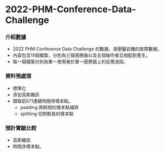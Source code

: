 # 2022-PHM-Conference-Data-Challenge
### 介紹[數據](https://data.phmsociety.org/2022-phm-conference-data-challenge/)
* 2022 PHM Conference Data Challenge 的數據，液壓鑿岩機的故障數據。
* 內容包含15個檔案，分別為三個感應器以及五個操作者互相配對產生。
* 每一個檔案分別為單一使用者於單一感應器上的反應波段。


### 資料預處理
* 標準化
* 添加高斯雜訊
* 擷取前571連續時間序樣本點。
    * padding 將較短的樣本點補齊
    * splitting 切割較長的樣本點

### 預計實驗比較
* 高斯雜訊
* 時間序樣本點。
